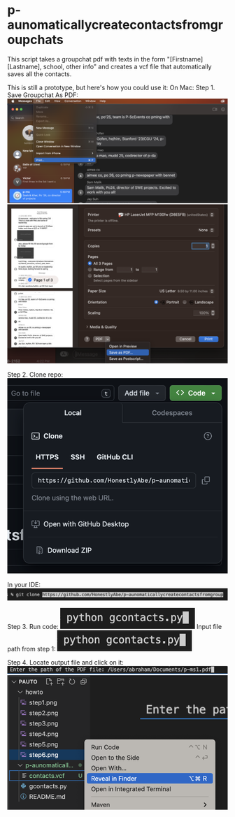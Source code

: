 # p-aunomaticallycreatecontactsfromgroupchats

This script takes a groupchat pdf with texts in the form "[Firstname] [Lastname], school, other info" and creates a vcf file that automatically saves all the contacts.  

This is still a prototype, but here's how you could use it:
On Mac:
Step 1. Save Groupchat As PDF: 
![step 1](https://github.com/HonestlyAbe/p-aunomaticallycreatecontactsfromgroupchats/blob/main/howto/step1.png?raw=true)
![step 1b](https://github.com/HonestlyAbe/p-aunomaticallycreatecontactsfromgroupchats/blob/main/howto/step2.png?raw=true)

Step 2. Clone repo:
![step 2](https://github.com/HonestlyAbe/p-aunomaticallycreatecontactsfromgroupchats/blob/main/howto/step3.png?raw=true)

In your IDE:
![step 2b](https://github.com/HonestlyAbe/p-aunomaticallycreatecontactsfromgroupchats/blob/main/howto/step4.png?raw=true)

Step 3. Run code: 
![step 3](https://github.com/HonestlyAbe/p-aunomaticallycreatecontactsfromgroupchats/blob/main/howto/step5.png?raw=true)
Input file path from step 1:
![step 3b](https://github.com/HonestlyAbe/p-aunomaticallycreatecontactsfromgroupchats/blob/main/howto/step5.png?raw=true)

Step 4. Locate output file and click on it:
![step 4](https://github.com/HonestlyAbe/p-aunomaticallycreatecontactsfromgroupchats/blob/main/howto/step6.png?raw=true)
![step 4b](https://github.com/HonestlyAbe/p-aunomaticallycreatecontactsfromgroupchats/blob/main/howto/step7.png?raw=true)


